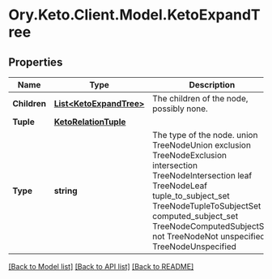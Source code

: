 # Ory.Keto.Client.Model.KetoExpandTree

## Properties

Name | Type | Description | Notes
------------ | ------------- | ------------- | -------------
**Children** | [**List&lt;KetoExpandTree&gt;**](KetoExpandTree.md) | The children of the node, possibly none. | [optional] 
**Tuple** | [**KetoRelationTuple**](KetoRelationTuple.md) |  | [optional] 
**Type** | **string** | The type of the node. union TreeNodeUnion exclusion TreeNodeExclusion intersection TreeNodeIntersection leaf TreeNodeLeaf tuple_to_subject_set TreeNodeTupleToSubjectSet computed_subject_set TreeNodeComputedSubjectSet not TreeNodeNot unspecified TreeNodeUnspecified | 

[[Back to Model list]](../README.md#documentation-for-models) [[Back to API list]](../README.md#documentation-for-api-endpoints) [[Back to README]](../README.md)

